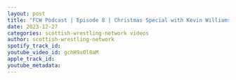 ```yaml
---
layout: post
title: "FCW Podcast | Episode 8 | Christmas Special with Kevin Williams"
date: 2023-12-27
categories: scottish-wrestling-network videos
author: scottish-wrestling-network
spotify_track_id: 
youtube_video_id: gchH9x0l8aM
apple_track_id: 
youtube_metadata: 
---
```

